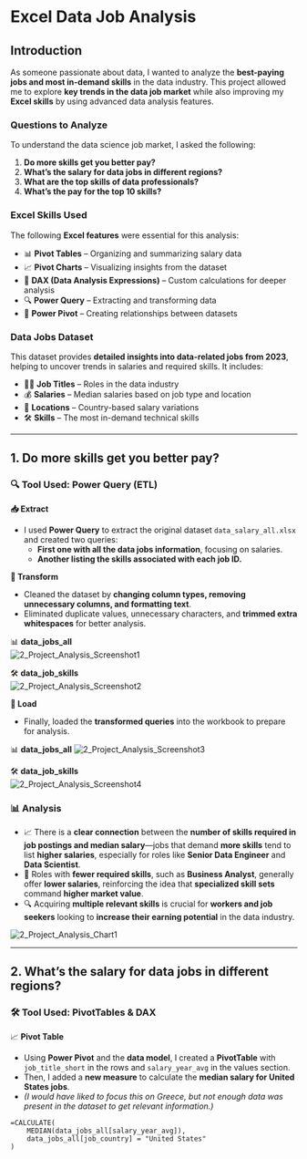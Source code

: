 # Excel Data Job Analysis

## Introduction  

As someone passionate about data, I wanted to analyze the **best-paying jobs and most in-demand skills** in the data industry. This project allowed me to explore **key trends in the data job market** while also improving my **Excel skills** by using advanced data analysis features.  

### Questions to Analyze
To understand the data science job market, I asked the following:

 1. **Do more skills get you better pay?**  
 2. **What’s the salary for data jobs in different regions?**  
 3. **What are the top skills of data professionals?** 
 4. **What’s the pay for the top 10 skills?**  

### Excel Skills Used  

The following **Excel features** were essential for this analysis:  
- 📊 **Pivot Tables** – Organizing and summarizing salary data  
- 📈 **Pivot Charts** – Visualizing insights from the dataset  
- 🧮 **DAX (Data Analysis Expressions)** – Custom calculations for deeper analysis  
- 🔍 **Power Query** – Extracting and transforming data  
- 💪 **Power Pivot** – Creating relationships between datasets  

### Data Jobs Dataset  

This dataset provides **detailed insights into data-related jobs from 2023**, helping to uncover trends in salaries and required skills. It includes:  

- 👨‍💼 **Job Titles** – Roles in the data industry  
- 💰 **Salaries** – Median salaries based on job type and location  
- 📍 **Locations** – Country-based salary variations  
- 🛠️ **Skills** – The most in-demand technical skills  

---

## 1. Do more skills get you better pay?  

### **🔍 Tool Used: Power Query (ETL)**  

**📥 Extract**  
- I used **Power Query** to extract the original dataset ```data_salary_all.xlsx``` and created two queries:
  - **First one with all the data jobs information**, focusing on salaries.  
  - **Another listing the skills associated with each job ID.**    

**🔄 Transform**  
- Cleaned the dataset by **changing column types, removing unnecessary columns, and formatting text**.  
- Eliminated duplicate values, unnecessary characters, and **trimmed extra whitespaces** for better analysis.  

📊 **data_jobs_all**  
![2_Project_Analysis_Screenshot1](https://github.com/user-attachments/assets/a649f234-ae85-4815-b130-4fc2800dd8f5)  

🛠️ **data_job_skills**  
![2_Project_Analysis_Screenshot2](https://github.com/user-attachments/assets/18afc8b9-77b8-45be-a772-f14e56173eeb)  

**🔗 Load**  
- Finally, loaded the **transformed queries** into the workbook to prepare for analysis.

📊 **data_jobs_all** 
![2_Project_Analysis_Screenshot3](https://github.com/user-attachments/assets/dd474c1b-536f-4eee-9bea-d7801fb1e4f5)

🛠️ **data_job_skills**  
![2_Project_Analysis_Screenshot4](https://github.com/user-attachments/assets/014bb36f-cdd8-4e39-80ea-0a4ba809cf6a)

### **📊 Analysis**  

- 📈 There is a **clear connection** between the **number of skills required in job postings and median salary**—jobs that demand **more skills** tend to list **higher salaries**, especially for roles like **Senior Data Engineer** and **Data Scientist**.  
- 💼 Roles with **fewer required skills**, such as **Business Analyst**, generally offer **lower salaries**, reinforcing the idea that **specialized skill sets** command **higher market value**.  
- 🔍 Acquiring **multiple relevant skills** is crucial for **workers and job seekers** looking to **increase their earning potential** in the data industry.  

![2_Project_Analysis_Chart1](https://github.com/user-attachments/assets/9b348dcb-cd32-4ef4-922c-fd2bdf4fe5ba)  

---

## 2. What’s the salary for data jobs in different regions?  

### **🛠 Tool Used: PivotTables & DAX**  

📈 **Pivot Table**  
- Using **Power Pivot** and the **data model**, I created a **PivotTable** with ```job_title_short``` in the rows and ```salary_year_avg``` in the values section.  
- Then, I added a **new measure** to calculate the **median salary for United States jobs**.  
- *(I would have liked to focus this on Greece, but not enough data was present in the dataset to get relevant information.)*  

```excel
=CALCULATE(
    MEDIAN(data_jobs_all[salary_year_avg]),
    data_jobs_all[job_country] = "United States"
)
```

